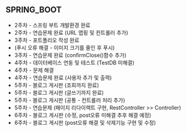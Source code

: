 ## SPRING_BOOT

- 2주차 - 스프링 부트 개발환경 완료
- 2주차 - 연습문제 완료 (URL 맵핑 및 컨트롤러 추가)
- 3주차 - 포트폴리오 작성 완료
- (푸시 오류 해결 - 이미지 크기를 줄인 후 푸시)
- 3주차 - 연습문제 완료 (confirmClose()함수 추가)
- 4주차 - 데이터베이스 연동 및 테스트 (TestDB 미해결)
- 4주차 - 문제 해결
- 4주차 - 연습문제 완료 (사용자 추가 및 출력)
- 5주차 - 블로그 게시판 (조회까지 완료)
- 5주차 - 블로그 게시판 (글쓰기까지 완료)
- 5주차 - 블로그 게시판 (공통 - 컨트롤러 처리 추가)
- 5주차 - 연습문제 (페이지 리다이렉트 구현, RestController >> Controller)
- 6주차 - 블로그 게시판 (수정, post오류 미해결 추후 해결 예정)
- 6주차 - 블로그 게시판 (post오류 해결 및 삭제기능 구현 및 수정)